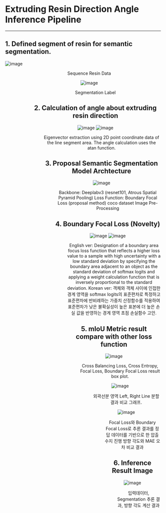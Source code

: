# Extruding Resin Direction Angle Inference Pipeline

<hr/>

## 1. Defined segment of resin for semantic segmentation.

![image](https://user-images.githubusercontent.com/69128174/189470084-a111684a-37d8-4f12-abbb-6599ecba5719.png)
<dir align="center">
       Sequence Resin Data
</div>

![image](https://user-images.githubusercontent.com/69128174/189470100-7be49874-e665-49cd-9af7-1b34bb9dadda.png)
<dir align="center">
       Segmentation Label
</div>

## 2. Calculation of angle about extruding resin direction
![image](https://user-images.githubusercontent.com/69128174/208290194-0a2a7ac8-cbcb-407b-baa3-976d30ca95f6.png)
![image](https://user-images.githubusercontent.com/69128174/208290205-e9880b98-93b5-47c5-8ebd-92f182235f35.png)
<dir align="center">
       Eigenvector extraction using 2D point coordinate data of the line segment area.
       The angle calculation uses the atan function.
</div>

## 3. Proposal Semantic Segmentation Model Archtecture

![image](https://user-images.githubusercontent.com/69128174/208290282-2654733f-debd-4605-8d12-1ea66cb25caa.png)
<dir align="center">
       Backbone: Deeplabv3 (resnet101, Atrous Spatial Pyramid Pooling)
       Loss Function: Boundary Focal Loss (proposal method)
       coco dataset Image Pre-Processing
</div>

## 4. Boundary Focal Loss (Novelty)

![image](https://user-images.githubusercontent.com/69128174/208290378-03fdb368-11db-4c4c-b89f-9160afb91e76.png)
![image](https://user-images.githubusercontent.com/69128174/208290440-ae5ecfa7-5bf7-4363-a587-71301647bd45.png)
<dir align="center">
       English ver: Designation of a boundary area focus loss function that reflects a higher loss value to a sample with high uncertainty with a low standard deviation by specifying the boundary area adjacent to an object as the standard deviation of softmax logits and applying a weight calculation function that is inversely proportional to the standard deviation.
       Korean ver: 객체와 객체 사이에 인접한 경계 영역을 softmax logits의 표준편차로 특정하고 표준편차에 반비례하는 가중치 산정함수를 적용하여 표준편차가 낮은 불확실성이 높은 표본에 더 높은 손실 값을 반영하는 경계 영역 초점 손실함수 고안.
</div>

## 5. mIoU Metric result compare with other loss function

![image](https://user-images.githubusercontent.com/69128174/208290568-87099ddb-7b00-4fa7-8786-4ea4640522cb.png)
<dir align="center">
       Cross Balancing Loss, Cross Entropy, Focal Loss, Boundary Focal Loss result box plot.
</div>

![image](https://user-images.githubusercontent.com/69128174/208291076-307be0cb-44d2-44ca-b2d2-2f82666de1fe.png)
<dir align="center">
       외곽선분 영역 Left, Right Line 분할 결과 비교 그래프.
</div>

![image](https://user-images.githubusercontent.com/69128174/208291105-70784fde-5927-4c27-b3b1-1aa8171ca050.png)
<dir align="center">
       Focal Loss와 Boundary Focal Loss로 추론 결과를 정답 데이터를 기반으로 한 압출 수지 진행 방향 각도와 MAE 오차 비교 결과
</div>

## 6. Inference Result Image
![image](https://user-images.githubusercontent.com/69128174/208290959-115a9675-e895-4669-aaf9-0a5f668efde3.png)
<dir align="center">
       입력데이터, Segmentation 추론 결과, 방향 각도 계산 결과
</div>
